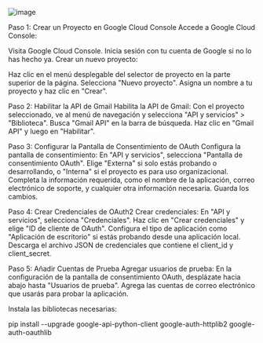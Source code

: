 
![image](https://github.com/user-attachments/assets/65b9a6fc-c354-4643-ab9b-0fae1d8cac6e)

Paso 1: Crear un Proyecto en Google Cloud Console
Accede a Google Cloud Console:

Visita Google Cloud Console.
Inicia sesión con tu cuenta de Google si no lo has hecho ya.
Crear un nuevo proyecto:

Haz clic en el menú desplegable del selector de proyecto en la parte superior de la página.
Selecciona "Nuevo proyecto".
Asigna un nombre a tu proyecto y haz clic en "Crear".

Paso 2: Habilitar la API de Gmail
Habilita la API de Gmail:
Con el proyecto seleccionado, ve al menú de navegación y selecciona "API y servicios" > "Biblioteca".
Busca "Gmail API" en la barra de búsqueda.
Haz clic en "Gmail API" y luego en "Habilitar".

Paso 3: Configurar la Pantalla de Consentimiento de OAuth
Configura la pantalla de consentimiento:
En "API y servicios", selecciona "Pantalla de consentimiento OAuth".
Elige "Externa" si solo estás probando o desarrollando, o "Interna" si el proyecto es para uso organizacional.
Completa la información requerida, como el nombre de la aplicación, correo electrónico de soporte, y cualquier otra información necesaria.
Guarda los cambios.

Paso 4: Crear Credenciales de OAuth2
Crear credenciales:
En "API y servicios", selecciona "Credenciales".
Haz clic en "Crear credenciales" y elige "ID de cliente de OAuth".
Configura el tipo de aplicación como "Aplicación de escritorio" si estás probando desde una aplicación local.
Descarga el archivo JSON de credenciales que contiene el client_id y client_secret.

Paso 5: Añadir Cuentas de Prueba
Agregar usuarios de prueba:
En la configuración de la pantalla de consentimiento OAuth, desplázate hacia abajo hasta "Usuarios de prueba".
Agrega las cuentas de correo electrónico que usarás para probar la aplicación.


Instala las bibliotecas necesarias:

pip install --upgrade google-api-python-client google-auth-httplib2 google-auth-oauthlib
